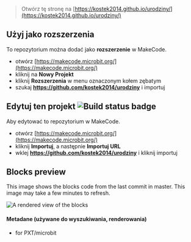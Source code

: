 
> Otwórz tę stronę na [https://kostek2014.github.io/urodziny/](https://kostek2014.github.io/urodziny/)

## Użyj jako rozszerzenia

To repozytorium można dodać jako **rozszerzenie** w MakeCode.

* otwórz [https://makecode.microbit.org/](https://makecode.microbit.org/)
* kliknij na **Nowy Projekt**
* kliknij **Rozszerzenia** w menu oznaczonym kołem zębatym
* szukaj **https://github.com/kostek2014/urodziny** i importuj

## Edytuj ten projekt ![Build status badge](https://github.com/kostek2014/urodziny/workflows/MakeCode/badge.svg)

Aby edytować to repozytorium w MakeCode.

* otwórz [https://makecode.microbit.org/](https://makecode.microbit.org/)
* kliknij **Importuj**, a następnie **Importuj URL**
* wklej **https://github.com/kostek2014/urodziny** i kliknij importuj

## Blocks preview

This image shows the blocks code from the last commit in master.
This image may take a few minutes to refresh.

![A rendered view of the blocks](https://github.com/kostek2014/urodziny/raw/master/.github/makecode/blocks.png)

#### Metadane (używane do wyszukiwania, renderowania)

* for PXT/microbit
<script src="https://makecode.com/gh-pages-embed.js"></script><script>makeCodeRender("{{ site.makecode.home_url }}", "{{ site.github.owner_name }}/{{ site.github.repository_name }}");</script>
